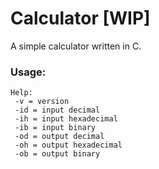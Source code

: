 # Calculator [WIP]
A simple calculator written in C.

### Usage:
```
Help:
 -v = version
 -id = input decimal
 -ih = input hexadecimal
 -ib = input binary
 -od = output decimal
 -oh = output hexadecimal
 -ob = output binary
```
